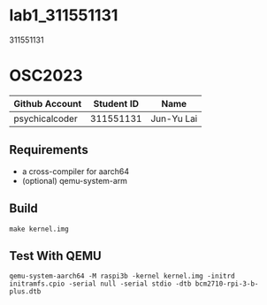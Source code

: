 # lab1_311551131
311551131
# OSC2023

| Github Account | Student ID   | Name       |
|----------------|--------------|------------|
| psychicalcoder | 311551131    | Jun-Yu Lai |

## Requirements

* a cross-compiler for aarch64
* (optional) qemu-system-arm

## Build 

```
make kernel.img
```

## Test With QEMU

```
qemu-system-aarch64 -M raspi3b -kernel kernel.img -initrd initramfs.cpio -serial null -serial stdio -dtb bcm2710-rpi-3-b-plus.dtb
```
